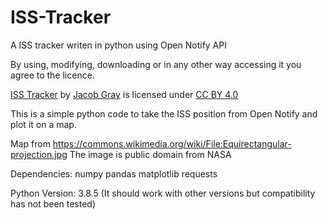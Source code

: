 # ISS-Tracker
A ISS tracker writen in python using Open Notify API 

By using, modifying, downloading or in any other way accessing it you agree to the licence.

<p xmlns:dct="http://purl.org/dc/terms/" xmlns:cc="http://creativecommons.org/ns#" class="license-text"><a rel="cc:attributionURL" property="dct:title" href="https://github.com/BananasRule/ISS-Tracker">ISS Tracker</a> by <a rel="cc:attributionURL dct:creator" property="cc:attributionName" href="jacobgray.xyz">Jacob Gray</a> is licensed under <a rel="license" href="https://creativecommons.org/licenses/by/4.0">CC BY 4.0</a></p>

This is a simple python code to take the ISS position from Open Notify and plot it on a map. 

Map from https://commons.wikimedia.org/wiki/File:Equirectangular-projection.jpg 
The image is public domain from NASA

Dependencies:
  numpy
  pandas
  matplotlib
  requests
 
Python Version: 3.8.5 (It should work with other versions but compatibility has not been tested)


